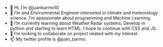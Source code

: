 - 👋 Hi, I’m @juanbarmo10
- 👀 I’m and Environmental Engineer interested in climate and meteorology science. I'm apassionate about programming and Machine Learning.
- 🌱 I’m currently learning about Weather Radar systems, Develop in python and starting to learn HTML. I hope to continue with CSS and JS. 
- 💞️ I’m looking to collaborate on project related with my interest.
- 📫 My twitter profile is @juan_barmo.

<!---
juanbarmo10/juanbarmo10 is a ✨ special ✨ repository because its `README.md` (this file) appears on your GitHub profile.
You can click the Preview link to take a look at your changes.
--->
